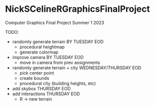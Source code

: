# NickSCelineRGraphicsFinalProject
Computer Graphics Final Project Summer 1 2023

TODO:

- randomly generate terrain BY TUESDAY EOD 
    - procedural heightmap
    - generate colormap
- improve camera BY TUESDAY EOD
    - move in camera from prev assignments
- randomly generate terrain + city WEDNESDAY/THURSDAY EOD
    - pick center point
    - create bounds
    - procedural city (building heights, etc)
- add skybox THURSDAY EOD
- add interactions THURSDAY EOD
    - R -> new terrain